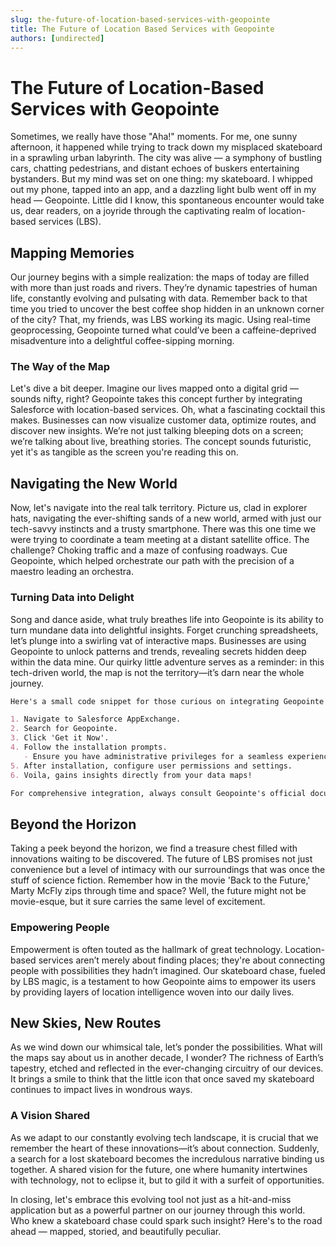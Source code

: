```yaml
---
slug: the-future-of-location-based-services-with-geopointe
title: The Future of Location Based Services with Geopointe
authors: [undirected]
---
```



# The Future of Location-Based Services with Geopointe

Sometimes, we really have those "Aha!" moments. For me, one sunny afternoon, it happened while trying to track down my misplaced skateboard in a sprawling urban labyrinth. The city was alive — a symphony of bustling cars, chatting pedestrians, and distant echoes of buskers entertaining bystanders. But my mind was set on one thing: my skateboard. I whipped out my phone, tapped into an app, and a dazzling light bulb went off in my head — Geopointe. Little did I know, this spontaneous encounter would take us, dear readers, on a joyride through the captivating realm of location-based services (LBS).

## Mapping Memories

Our journey begins with a simple realization: the maps of today are filled with more than just roads and rivers. They’re dynamic tapestries of human life, constantly evolving and pulsating with data. Remember back to that time you tried to uncover the best coffee shop hidden in an unknown corner of the city? That, my friends, was LBS working its magic. Using real-time geoprocessing, Geopointe turned what could’ve been a caffeine-deprived misadventure into a delightful coffee-sipping morning.

### The Way of the Map

Let's dive a bit deeper. Imagine our lives mapped onto a digital grid — sounds nifty, right? Geopointe takes this concept further by integrating Salesforce with location-based services. Oh, what a fascinating cocktail this makes. Businesses can now visualize customer data, optimize routes, and discover new insights. We’re not just talking bleeping dots on a screen; we’re talking about live, breathing stories. The concept sounds futuristic, yet it's as tangible as the screen you're reading this on.

## Navigating the New World

Now, let's navigate into the real talk territory. Picture us, clad in explorer hats, navigating the ever-shifting sands of a new world, armed with just our tech-savvy instincts and a trusty smartphone. There was this one time we were trying to coordinate a team meeting at a distant satellite office. The challenge? Choking traffic and a maze of confusing roadways. Cue Geopointe, which helped orchestrate our path with the precision of a maestro leading an orchestra.

### Turning Data into Delight

Song and dance aside, what truly breathes life into Geopointe is its ability to turn mundane data into delightful insights. Forget crunching spreadsheets, let’s plunge into a swirling vat of interactive maps. Businesses are using Geopointe to unlock patterns and trends, revealing secrets hidden deep within the data mine. Our quirky little adventure serves as a reminder: in this tech-driven world, the map is not the territory—it’s darn near the whole journey.

```markdown
Here's a small code snippet for those curious on integrating Geopointe into Salesforce:

1. Navigate to Salesforce AppExchange.
2. Search for Geopointe.
3. Click 'Get it Now'.
4. Follow the installation prompts.
   - Ensure you have administrative privileges for a seamless experience.
5. After installation, configure user permissions and settings.
6. Voila, gains insights directly from your data maps!

For comprehensive integration, always consult Geopointe's official documentation. Stay curious!
```
  
## Beyond the Horizon

Taking a peek beyond the horizon, we find a treasure chest filled with innovations waiting to be discovered. The future of LBS promises not just convenience but a level of intimacy with our surroundings that was once the stuff of science fiction. Remember how in the movie 'Back to the Future,' Marty McFly zips through time and space? Well, the future might not be movie-esque, but it sure carries the same level of excitement.

### Empowering People

Empowerment is often touted as the hallmark of great technology. Location-based services aren’t merely about finding places; they're about connecting people with possibilities they hadn’t imagined. Our skateboard chase, fueled by LBS magic, is a testament to how Geopointe aims to empower its users by providing layers of location intelligence woven into our daily lives.

## New Skies, New Routes

As we wind down our whimsical tale, let’s ponder the possibilities. What will the maps say about us in another decade, I wonder? The richness of Earth’s tapestry, etched and reflected in the ever-changing circuitry of our devices. It brings a smile to think that the little icon that once saved my skateboard continues to impact lives in wondrous ways.

### A Vision Shared

As we adapt to our constantly evolving tech landscape, it is crucial that we remember the heart of these innovations—it’s about connection. Suddenly, a search for a lost skateboard becomes the incredulous narrative binding us together. A shared vision for the future, one where humanity intertwines with technology, not to eclipse it, but to gild it with a surfeit of opportunities.

In closing, let's embrace this evolving tool not just as a hit-and-miss application but as a powerful partner on our journey through this world. Who knew a skateboard chase could spark such insight? Here's to the road ahead — mapped, storied, and beautifully peculiar.